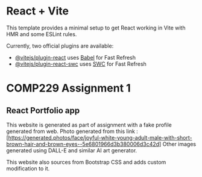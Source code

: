 # React + Vite

This template provides a minimal setup to get React working in Vite with HMR and some ESLint rules.

Currently, two official plugins are available:

- [@vitejs/plugin-react](https://github.com/vitejs/vite-plugin-react/blob/main/packages/plugin-react/README.md) uses [Babel](https://babeljs.io/) for Fast Refresh
- [@vitejs/plugin-react-swc](https://github.com/vitejs/vite-plugin-react-swc) uses [SWC](https://swc.rs/) for Fast Refresh


# COMP229 Assignment 1
## React Portfolio app
This website is generated as part of assignment with a fake profile generated from web.
Photo generated from this link : [https://generated.photos/face/joyful-white-young-adult-male-with-short-brown-hair-and-brown-eyes--5e6801966d3b380006d3c42d]
Other images generated using DALL-E and similar AI art generator.

This website also sources from Bootstrap CSS and adds custom modification to it.